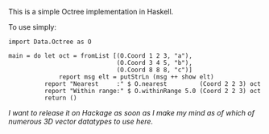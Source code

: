 This is a simple Octree implementation in Haskell.

To use simply:

    import Data.Octree as O

    main = do let oct = fromList [(O.Coord 1 2 3, "a"),
                                  (O.Coord 3 4 5, "b"),
                                  (O.Coord 8 8 8, "c")]
                  report msg elt = putStrLn (msg ++ show elt)
              report "Nearest     :" $ O.nearest         (Coord 2 2 3) oct
              report "Within range:" $ O.withinRange 5.0 (Coord 2 2 3) oct
              return ()

*I want to release it on Hackage as soon as I make my mind as of which of numerous 3D vector datatypes to use here.*

